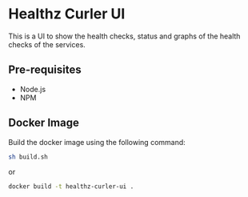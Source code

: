 # Healthz Curler UI

This is a UI to show the health checks, status and graphs of the health checks of the services.

## Pre-requisites

- Node.js
- NPM

## Docker Image

Build the docker image using the following command:

```bash
sh build.sh
```

or

```bash
docker build -t healthz-curler-ui .
```
